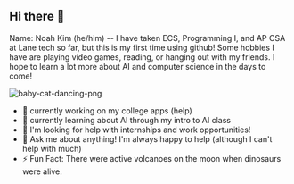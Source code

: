 ## Hi there 👋
Name: Noah Kim (he/him) -- 
I have taken ECS, Programming I, and AP CSA at Lane tech so far, but this is my first time using github! Some hobbies I have are playing video games, reading, or hanging out with my friends. I hope to learn a lot more about AI and computer science in the days to come!





![baby-cat-dancing-png](https://github.com/user-attachments/assets/19c7b49c-01a4-496c-bd8d-550d8a6b21bb)



 - 🔭 currently working on my college apps (help)
 - 🌱 currently learning about AI through my intro to AI class
 - 🤔 I'm looking for help with internships and work opportunities!
 - 💬 Ask me about anything! I'm always happy to help (although I can't help with much)
 - ⚡ Fun Fact: There were active volcanoes on the moon when dinosaurs were alive.

<!--
**NoahK101424/NoahK101424** is a ✨ _special_ ✨ repository because its `README.md` (this file) appears on your GitHub profile.

Here are some ideas to get you started:

- 🔭 I’m currently working on ...
- 🌱 I’m currently learning ...
- 👯 I’m looking to collaborate on ...
- 🤔 I’m looking for help with ...
- 💬 Ask me about ...
- 📫 How to reach me: ...
- 😄 Pronouns: ...
- ⚡ Fun fact: ...
-->
